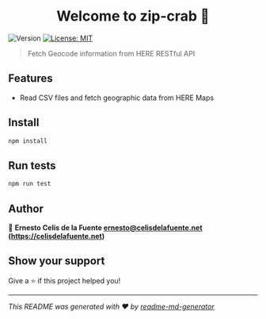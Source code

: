 <h1 align="center">Welcome to zip-crab 👋</h1>
<p>
  <img alt="Version" src="https://img.shields.io/badge/version-1.0.0-blue.svg?cacheSeconds=2592000" />
  <a href="#" target="_blank">
    <img alt="License: MIT" src="https://img.shields.io/badge/License-MIT-yellow.svg" />
  </a>
</p>

> Fetch Geocode information from HERE RESTful API

## Features

- Read CSV files and fetch geographic data from HERE Maps

## Install

```sh
npm install
```

## Run tests

```sh
npm run test
```

## Author

👤 **Ernesto Celis de la Fuente <ernesto@celisdelafuente.net> (https://celisdelafuente.net)**


## Show your support

Give a ⭐️ if this project helped you!

***
_This README was generated with ❤️ by [readme-md-generator](https://github.com/kefranabg/readme-md-generator)_
